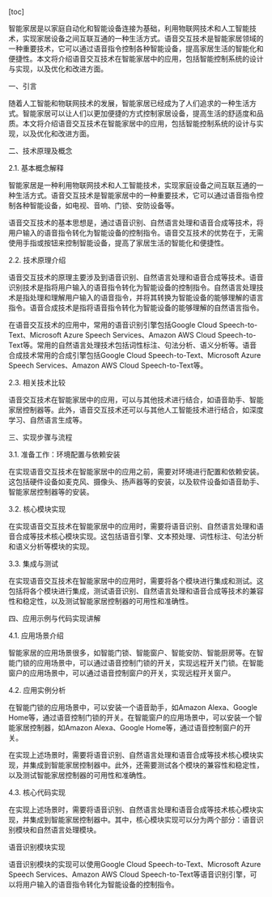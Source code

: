 
[toc]                    
                
                
智能家居是以家庭自动化和智能设备连接为基础，利用物联网技术和人工智能技术，实现家居设备之间互联互通的一种生活方式。语音交互技术是智能家居领域的一种重要技术，它可以通过语音指令控制各种智能设备，提高家居生活的智能化和便捷性。本文将介绍语音交互技术在智能家居中的应用，包括智能控制系统的设计与实现，以及优化和改进方面。

一、引言

随着人工智能和物联网技术的发展，智能家居已经成为了人们追求的一种生活方式。智能家居可以让人们以更加便捷的方式控制家居设备，提高生活的舒适度和品质。本文将介绍语音交互技术在智能家居中的应用，包括智能控制系统的设计与实现，以及优化和改进方面。

二、技术原理及概念

2.1. 基本概念解释

智能家居是一种利用物联网技术和人工智能技术，实现家庭设备之间互联互通的一种生活方式。语音交互技术是智能家居中的一种重要技术，它可以通过语音指令控制各种智能设备，如电视、音响、门锁、安防设备等。

语音交互技术的基本思想是，通过语音识别、自然语言处理和语音合成等技术，将用户输入的语音指令转化为智能设备的控制指令。语音交互技术的优势在于，无需使用手指或按钮来控制智能设备，提高了家居生活的智能化和便捷性。

2.2. 技术原理介绍

语音交互技术的原理主要涉及到语音识别、自然语言处理和语音合成等技术。语音识别技术是指将用户输入的语音指令转化为智能设备的控制指令。自然语言处理技术是指处理和理解用户输入的语音指令，并将其转换为智能设备的能够理解的语言指令。语音合成技术是指将语音指令转化为智能设备的能够理解的自然语言指令。

在语音交互技术的应用中，常用的语音识别引擎包括Google Cloud Speech-to-Text、Microsoft Azure Speech Services、Amazon AWS Cloud Speech-to-Text等。常用的自然语言处理技术包括词性标注、句法分析、语义分析等。语音合成技术常用的合成引擎包括Google Cloud Speech-to-Text、Microsoft Azure Speech Services、Amazon AWS Cloud Speech-to-Text等。

2.3. 相关技术比较

语音交互技术在智能家居中的应用，可以与其他技术进行结合，如语音助手、智能家居控制器等。此外，语音交互技术还可以与其他人工智能技术进行结合，如深度学习、自然语言生成等。

三、实现步骤与流程

3.1. 准备工作：环境配置与依赖安装

在实现语音交互技术在智能家居中的应用之前，需要对环境进行配置和依赖安装。这包括硬件设备如麦克风、摄像头、扬声器等的安装，以及软件设备如语音助手、智能家居控制器等的安装。

3.2. 核心模块实现

在实现语音交互技术在智能家居中的应用时，需要将语音识别、自然语言处理和语音合成等技术核心模块实现。这包括语音引擎、文本预处理、词性标注、句法分析和语义分析等模块的实现。

3.3. 集成与测试

在实现语音交互技术在智能家居中的应用时，需要将各个模块进行集成和测试。这包括将各个模块进行集成，测试语音识别、自然语言处理和语音合成等技术的兼容性和稳定性，以及测试智能家居控制器的可用性和准确性。

四、应用示例与代码实现讲解

4.1. 应用场景介绍

智能家居的应用场景很多，如智能门锁、智能窗户、智能安防、智能厨房等。在智能门锁的应用场景中，可以通过语音控制门锁的开关，实现远程开关门锁。在智能窗户的应用场景中，可以通过语音控制窗户的开关，实现远程开关窗户。

4.2. 应用实例分析

在智能门锁的应用场景中，可以安装一个语音助手，如Amazon Alexa、Google Home等，通过语音控制门锁的开关。在智能窗户的应用场景中，可以安装一个智能家居控制器，如Amazon Alexa、Google Home等，通过语音控制窗户的开关。

在实现上述场景时，需要将语音识别、自然语言处理和语音合成等技术核心模块实现，并集成到智能家居控制器中。此外，还需要测试各个模块的兼容性和稳定性，以及测试智能家居控制器的可用性和准确性。

4.3. 核心代码实现

在实现上述场景时，需要将语音识别、自然语言处理和语音合成等技术核心模块实现，并集成到智能家居控制器中。其中，核心模块实现可以分为两个部分：语音识别模块和自然语言处理模块。

语音识别模块实现

语音识别模块的实现可以使用Google Cloud Speech-to-Text、Microsoft Azure Speech Services、Amazon AWS Cloud Speech-to-Text等语音识别引擎，可以将用户输入的语音指令转化为智能设备的控制指令。


